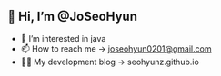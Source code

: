 ## 👋 Hi, I’m @JoSeoHyun
- 👀 I’m interested in java
- 📫 How to reach me -> joseohyun0201@gmail.com
- 👩‍💻 My development blog -> seohyunz.github.io
<!---
seohyunz/seohyunz is a ✨ special ✨ repository because its `README.md` (this file) appears on your GitHub profile.
You can click the Preview link to take a look at your changes.
--->

